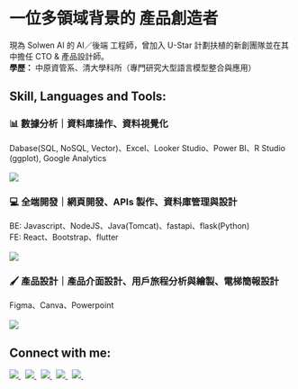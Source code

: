 # 一位多領域背景的 產品創造者
現為 Solwen AI 的 AI／後端 工程師，曾加入 U-Star 計劃扶植的新創團隊並在其中擔任 CTO & 產品設計師。<br />
**學歷：** 中原資管系、清大學科所（專門研究大型語言模型整合與應用）

## Skill, Languages and Tools:
### 📊 數據分析｜資料庫操作、資料視覺化
Dabase(SQL, NoSQL, Vector)、Excel、Looker Studio、Power BI、R Studio (ggplot), Google Analytics<br /><br />
<img src="https://go-skill-icons.vercel.app/api/icons?i=python,mysql,firebase,excel,looker,googleanalytics,r&perline=8&titles=true"/><br />

### 💻 全端開發｜網頁開發、APIs 製作、資料庫管理與設計
BE: Javascript、NodeJS、Java(Tomcat)、fastapi、flask(Python)<br />
FE: React、Bootstrap、flutter<br /><br />
<img src="https://go-skill-icons.vercel.app/api/icons?i=javascript,nodejs,java,fastapi,flask,react,bootstrap,flutter&perline=8&titles=true"/><br />

### 🖌️ 產品設計｜產品介面設計、用戶旅程分析與繪製、電梯簡報設計
Figma、Canva、Powerpoint<br /><br />
<img src="https://go-skill-icons.vercel.app/api/icons?i=figma,canva,powerpoint&perline=8&titles=true"/><br />


## Connect with me:

<a  href="https://www.linkedin.com/in/liang-chin-lu">
  <img src="https://go-skill-icons.vercel.app/api/icons?i=linkedin" target="_blank"/>
</a> &nbsp; 
<a href="https://www.facebook.com/tony13382/">
  <img src="https://go-skill-icons.vercel.app/api/icons?i=facebook" target="_blank"/>
</a> &nbsp;
<a href="https://www.instagram.com/liang_chin_ml/">
  <img src="https://go-skill-icons.vercel.app/api/icons?i=instagram" target="_blank"/>
</a> &nbsp;
<a href="mailto://liangchinlu@gmail.com">
  <img src="https://go-skill-icons.vercel.app/api/icons?i=gmail" target="_blank"/>
</a> &nbsp;
<a href="https://lianglu.uk">
  <img src="https://go-skill-icons.vercel.app/api/icons?i=chrome" target="_blank"/>
</a>&nbsp;



<br />
